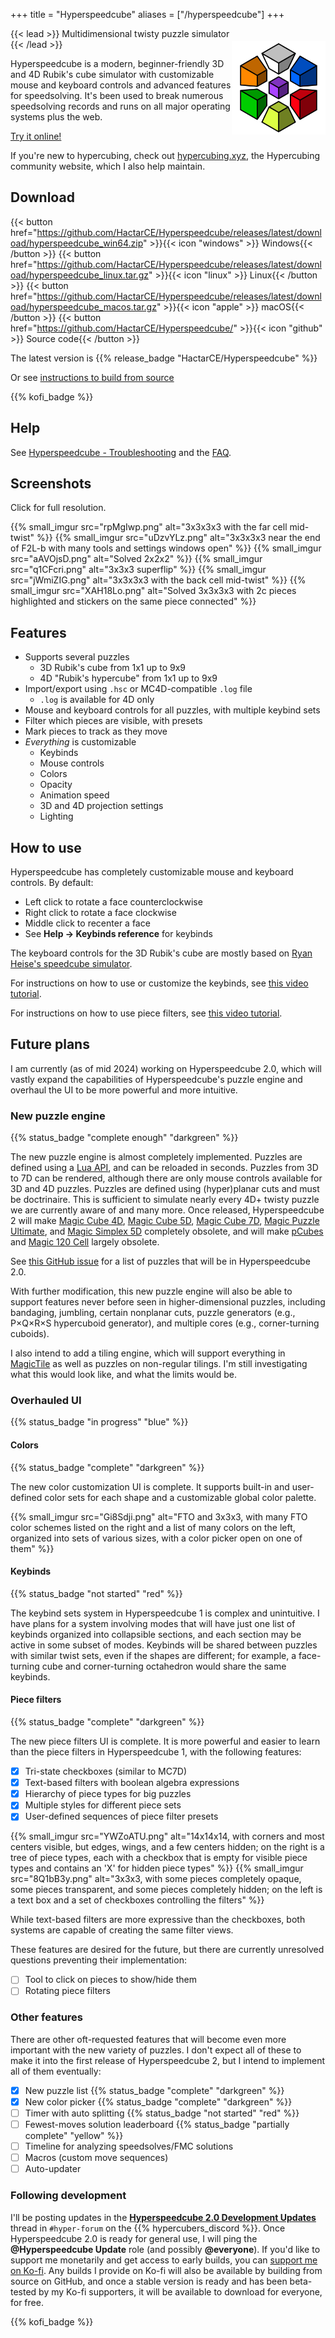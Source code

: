 +++
title = "Hyperspeedcube"
aliases = ["/hyperspeedcube"]
+++

<a href="{{< ref `/projects/hyperspeedcube` >}}"><img src="https://raw.githubusercontent.com/HactarCE/Hyperspeedcube/main/crates/hyperspeedcube/resources/icon/hyperspeedcube.svg?sanitize=true" alt="Hyperspeedcube logo" width="150" align="right" style="margin: 20px 0px 20px"></a>

{{< lead >}}
Multidimensional twisty puzzle simulator
{{< /lead >}}

Hyperspeedcube is a modern, beginner-friendly 3D and 4D Rubik's cube simulator with customizable mouse and keyboard controls and advanced features for speedsolving. It's been used to break numerous speedsolving records and runs on all major operating systems plus the web.

<!--more-->

[Try it online!](https://hypercubing.xyz/hyperspeedcube/)

If you're new to hypercubing, check out [hypercubing.xyz](https://hypercubing.xyz/), the Hypercubing community website, which I also help maintain.

## Download

{{< button href="https://github.com/HactarCE/Hyperspeedcube/releases/latest/download/hyperspeedcube_win64.zip" >}}{{< icon "windows" >}} Windows{{< /button >}}
{{< button href="https://github.com/HactarCE/Hyperspeedcube/releases/latest/download/hyperspeedcube_linux.tar.gz" >}}{{< icon "linux" >}} Linux{{< /button >}}
{{< button href="https://github.com/HactarCE/Hyperspeedcube/releases/latest/download/hyperspeedcube_macos.tar.gz" >}}{{< icon "apple" >}} macOS{{< /button >}}
{{< button href="https://github.com/HactarCE/Hyperspeedcube/" >}}{{< icon "github" >}} Source code{{< /button >}}

The latest version is {{% release_badge "HactarCE/Hyperspeedcube" %}}

Or see [instructions to build from source](https://github.com/HactarCE/Hyperspeedcube/blob/main/BUILDING.md)

{{% kofi_badge %}}

## Help

See [Hyperspeedcube - Troubleshooting](https://hypercubing.xyz/software/hyperspeedcube/#troubleshooting) and the [FAQ](https://hypercubing.xyz/faq/#hyperspeedcube).

## Screenshots

Click for full resolution.

{{% small_imgur src="rpMgIwp.png" alt="3x3x3x3 with the far cell mid-twist" %}}
{{% small_imgur src="uDzvYLz.png" alt="3x3x3x3 near the end of F2L-b with many tools and settings windows open" %}}
{{% small_imgur src="aAVOjsD.png" alt="Solved 2x2x2" %}}
{{% small_imgur src="q1CFcri.png" alt="3x3x3 superflip" %}}
{{% small_imgur src="jWmiZIG.png" alt="3x3x3x3 with the back cell mid-twist" %}}
{{% small_imgur src="XAH18Lo.png" alt="Solved 3x3x3x3 with 2c pieces highlighted and stickers on the same piece connected" %}}

## Features

- Supports several puzzles
  - 3D Rubik's cube from 1x1 up to 9x9
  - 4D "Rubik's hypercube" from 1x1 up to 9x9
- Import/export using `.hsc` or MC4D-compatible `.log` file
  - `.log` is available for 4D only
- Mouse and keyboard controls for all puzzles, with multiple keybind sets
- Filter which pieces are visible, with presets
- Mark pieces to track as they move
- _Everything_ is customizable
  - Keybinds
  - Mouse controls
  - Colors
  - Opacity
  - Animation speed
  - 3D and 4D projection settings
  - Lighting

## How to use

Hyperspeedcube has completely customizable mouse and keyboard controls. By default:

- Left click to rotate a face counterclockwise
- Right click to rotate a face clockwise
- Middle click to recenter a face
- See **Help → Keybinds reference** for keybinds

The keyboard controls for the 3D Rubik's cube are mostly based on [Ryan Heise's speedcube simulator](https://www.ryanheise.com/cube/speed.html).

For instructions on how to use or customize the keybinds, see [this video tutorial](https://youtube.com/watch?v=yRt5DVqjnEo&list=PLBQ7ltR88PRv9Rmrv7iRhupGaazEPWZi5&index=3).

For instructions on how to use piece filters, see [this video tutorial](https://youtube.com/watch?v=LAYXy5mh3FI&list=PLBQ7ltR88PRv9Rmrv7iRhupGaazEPWZi5&index=2).

## Future plans

I am currently (as of mid 2024) working on Hyperspeedcube 2.0, which will vastly expand the capabilities of Hyperspeedcube's puzzle engine and overhaul the UI to be more powerful and more intuitive.

### New puzzle engine

{{% status_badge "complete enough" "darkgreen" %}}

The new puzzle engine is almost completely implemented. Puzzles are defined using a [Lua API](https://dev.hypercubing.xyz/hsc/puzzle-dev/), and can be reloaded in seconds. Puzzles from 3D to 7D can be rendered, although there are only mouse controls available for 3D and 4D puzzles. Puzzles are defined using (hyper)planar cuts and must be doctrinaire. This is sufficient to simulate nearly every 4D+ twisty puzzle we are currently aware of and many more. Once released, Hyperspeedcube 2 will make [Magic Cube 4D](https://superliminal.com/cube/), [Magic Cube 5D](https://www.gravitation3d.com/magiccube5d/), [Magic Cube 7D](https://superliminal.com/andrey/mc7d/), [Magic Puzzle Ultimate](https://superliminal.com/andrey/mpu/), and [Magic Simplex 5D](https://superliminal.com/andrey/ms5d/) completely obsolete, and will make [pCubes](https://twistypuzzles.com/forum/viewtopic.php?t=27054) and [Magic 120 Cell](http://www.gravitation3d.com/magic120cell/index.html) largely obsolete.

See [this GitHub issue](https://github.com/HactarCE/Hyperspeedcube/issues/55) for a list of puzzles that will be in Hyperspeedcube 2.0.

With further modification, this new puzzle engine will also be able to support features never before seen in higher-dimensional puzzles, including bandaging, jumbling, certain nonplanar cuts, puzzle generators (e.g., P×Q×R×S hypercuboid generator), and multiple cores (e.g., corner-turning cuboids).

I also intend to add a tiling engine, which will support everything in [MagicTile](http://roice3.org/magictile/) as well as puzzles on non-regular tilings. I'm still investigating what this would look like, and what the limits would be.

### Overhauled UI

{{% status_badge "in progress" "blue" %}}

#### Colors

{{% status_badge "complete" "darkgreen" %}}

The new color customization UI is complete. It supports built-in and user-defined color sets for each shape and a customizable global color palette.

{{% small_imgur src="Gi8Sdji.png" alt="FTO and 3x3x3, with many FTO color schemes listed on the right and a list of many colors on the left, organized into sets of various sizes, with a color picker open on one of them" %}}

#### Keybinds

{{% status_badge "not started" "red" %}}

The keybind sets system in Hyperspeedcube 1 is complex and unintuitive. I have plans for a system involving modes that will have just one list of keybinds organized into collapsible sections, and each section may be active in some subset of modes. Keybinds will be shared between puzzles with similar twist sets, even if the shapes are different; for example, a face-turning cube and corner-turning octahedron would share the same keybinds.

#### Piece filters

{{% status_badge "complete" "darkgreen" %}}

The new piece filters UI is complete. It is more powerful and easier to learn than the piece filters in Hyperspeedcube 1, with the following features:

- [x] Tri-state checkboxes (similar to MC7D)
- [x] Text-based filters with boolean algebra expressions
- [x] Hierarchy of piece types for big puzzles
- [x] Multiple styles for different piece sets
- [x] User-defined sequences of piece filter presets

{{% small_imgur src="YWZoATU.png" alt="14x14x14, with corners and most centers visible, but edges, wings, and a few centers hidden; on the right is a tree of piece types, each with a checkbox that is empty for visible piece types and contains an 'X' for hidden piece types" %}}
{{% small_imgur src="8Q1bB3y.png" alt="3x3x3, with some pieces completely opaque, some pieces transparent, and some pieces completely hidden; on the left is a text box and a set of checkboxes controlling the filters" %}}

While text-based filters are more expressive than the checkboxes, both systems are capable of creating the same filter views.

These features are desired for the future, but there are currently unresolved questions preventing their implementation:

- [ ] Tool to click on pieces to show/hide them
- [ ] Rotating piece filters

### Other features

There are other oft-requested features that will become even more important with the new variety of puzzles. I don't expect all of these to make it into the first release of Hyperspeedcube 2, but I intend to implement all of them eventually:

- [x] New puzzle list {{% status_badge "complete" "darkgreen" %}}
- [x] New color picker {{% status_badge "complete" "darkgreen" %}}
- [ ] Timer with auto splitting {{% status_badge "not started" "red" %}}
- [ ] Fewest-moves solution leaderboard {{% status_badge "partially complete" "yellow" %}}
- [ ] Timeline for analyzing speedsolves/FMC solutions
- [ ] Macros (custom move sequences)
- [ ] Auto-updater

### Following development

I'll be posting updates in the [**Hyperspeedcube 2.0 Development Updates**][hsc-updates-thread] thread in `#hyper-forum` on the {{% hypercubers_discord %}}. Once Hyperspeedcube 2.0 is ready for general use, I will ping the **@Hyperspeedcube Update** role (and possibly **@everyone**). If you'd like to support me monetarily and get access to early builds, you can [support me on Ko-fi](https://ko-fi.com/C0C2UG3S8). Any builds I provide on Ko-fi will also be available by building from source on GitHub, and once a stable version is ready and has been beta-tested by my Ko-fi supporters, it will be available to download for everyone, for free.

{{% kofi_badge %}}

[hsc-updates-thread]: https://discord.com/channels/852389089268858922/1096955261719162910

